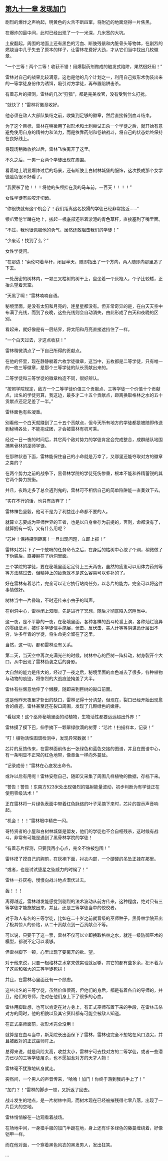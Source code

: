 ## [第九十一章 发现加门](https://www.xxbiquge.com/11_11222/5428872.html)


  剧烈的爆炸之声响起，明黄色的火舌不断四窜，将附近的地面烧得一片焦黑。

  在爆炸的最中间，此时已经出现了一个一米深，几米宽的大坑。

  土皮翻起，周围的地面上还有黑色的污血、断肢残骸和内脏骨头等物体，在剧烈的燃烧当中几乎失去了原本的样子，让雷林花费好大劲，才从它们当中找出几枚徽章。

  “一个三等！两个二等！收获不错！用爆裂药剂做成的触发式陷阱，果然很好用！”

  雷林对自己的战果比较满意，这也是他的几个计划之一，利用自己拟形术伪装出来的一等学徒身份作为诱饵，吸引对方学徒，再布置陷阱击杀。

  有着芯片的探测，雷林的几次“狩猎”，都是完美收官，没有受到什么打扰。

  “就快了！”雷林将徽章收好。

  他必须在敌人大部队集结之前，收集到足够的徽章，然后直接躲到血斗结束。

  为了这个目标，雷林在稍微用了拟形术和土刺尝试击杀一个学徒之后，就开始有意避免使用自身的精神力和法力，而是依靠药剂和卷轴战斗，将自己的状态始终保持在良好线上。

  将现场稍微收拾过后，雷林飞快离开了这里。

  不久之后，一男一女两个学徒出现在周围。

  看着地上明显爆炸过后的场景，还有断肢上白树林城堡的服饰，这次换成那个女学徒脸色很不好看了。

  “我要杀了他！！！将他的头颅挂在我的马车前，一百天！！！！”

  女性学徒有些咬牙切齿。

  “你很快就有这个机会了！我们距离这名狡猾的学徒已经非常接近……”

  银爪索伦半蹲在地上，拔起一根底部还带着淤泥的青色草秆，直接塞到了嘴里面。

  “不过，我也很佩服他的勇气，居然还敢阻击我们的学徒！”

  “少废话！找到了么？”

  女性学徒问。

  “在那边！”索伦叼着草秆，闭目半天，随即指出了一个方向，两人随即向那里追了下去。

  一处茂密的树林内，一颗三叉枯树的树干上，盘坐着一个灰袍人，个子比较矮，正抬头望着天空。

  “天黑了啊！”雷林喃喃自语。

  秘境里面，是没有太阳和月亮的，连星星都没有。但非常奇异的是，在白天天空中布满了光线，而到了夜晚，这些光线则会自动消失，由此形成了白天和夜晚的区别。

  看起来，就好像是有一层结界，将太阳和月亮直接遮挡住了一样。

  “一个白天过去，才这点收获！”

  雷林稍微清点了一下自己所得的贡献点。

  在他的怀里，现在静静躺着六枚学徒徽章，这当中，五枚都是二等学徒，只有唯一的一枚三等徽章，是那个三等学徒的队长贡献出来的。

  二等学徒和三等学徒的徽章构造不同，很好辨认。

  “按照学院规定，敌方一个二等学徒价值三个贡献点、三等学徒一个价值十个贡献点，出名的学徒另算，我这边，最多才二十五个贡献点，距离换取格林之水的五十贡献点还足足差了一半。”

  雷林面色有些凝重。

  别看他一个白天就赚到了二十五个贡献点，但今天所有地方的学徒都是被随即传送到秘境各处，不能抱成团，才会被雷林有机可乘。

  经过一日一夜的时间后，其它两个敌对势力的学徒肯定会完成整合，成群结队地围捕黑骨林的巫师学徒。

  在那种状态下面，雷林能保住自己的小命就是万幸了，又哪里还能夺取对方的徽章之类的？

  在两个势力之前的战争下，黑骨林学院的学徒死伤惨重，根本不能和养精蓄锐的其它两个势力抗衡。

  并且，夜路走多了总会遇到鬼的，雷林可不相信自己的简单陷阱能一直奏效下去。

  “实在不行的话，也只有放弃了！”

  雷林神色坚毅，他可不是为了利益连小命都不要的人。

  就算立志要成为巫师世界的王者，也是以自身幸存为前提的，否则，命都没有了，就算拥有一切，又有什么用呢？

  “芯片！保持探测距离！一旦出现问题，立即上报！”

  雷林对芯片下了一个放哨的任务命令之后，在身后的枯树中心挖了个洞，稍微做了下伪装后，直接躺在了树洞里面。

  三个学院的学徒，要在秘境里面足足待上三天两夜，虽然的疲惫可以用体力药剂等等方法熬过去，但精神上的疲惫就不是这么容易可以弥补的了。

  好在雷林有着芯片，完全可以让它执行站岗任务，以芯片的能力，完全可以将这件事情做好。

  树林当中一片昏暗，不时还传来小虫子的叫声。

  在树洞中心，雷林闭上双眼，先是进行了冥想，随后才彻底陷入沉睡当中。

  这一夜，是不平静的一夜，在秘境里面，各种各样的战斗轮番上演，各种灿烂诡异的零级法术，被许多学徒信手施展，伏击、反伏击、美人计等等阴谋诡计层出不穷，许多年青的学徒，将生命完全留在了这里。

  当然，这一切，都和雷林没有关系。

  第二天，当天空中再次充满光芒的时候，树林中心的巨树一阵抖动，树身裂开个大口，从中出现了雷林伪装之后的身影。

  大自然的能力是伟大的，经过了一夜之后，秘境里面的血色减去了很多，各种植物与动物的痕迹，将惨烈的大战痕迹掩盖了大半。

  雷林有些惬意地伸了个懒腰，随即来到巨树的裂口前面。

  这是他昨天夜里才斩出的缺口，雷林记得十分清楚，但现在，裂口已经开始出现愈合的痕迹，雷林甚至还在裂口周围，发现了几颗绿色的嫩芽。

  “看起来！这个巫师秘境里面的动植物，生物活性都要远远超出外界！”

  雷林摸了摸下巴，伸手摘下一颗翠绿欲滴的树芽：“芯片！扫描样本，记录！”

  “叮！植物活性图谱检测中，发现异常数据！”

  芯片的反馈传来，在雷林面前传出一张绿色和蓝色交接的图谱，并且在图谱中心，有一条明显不正常的红色地带，像章鱼一样向外蔓延。

  “记录成份！”雷林在心底发出命令。

  或许以后有用呢！雷林安慰自己，随即又采集了周围几样植物的数据，存档下来。

  “警告！警告！东南方523米处出现强烈的辐射能量波动，初步判断为有学徒正在使用零级法术！”

  正在雷林将一片绿色表面中带着红色脉络的叶子采摘下来时，芯片的提示声音响起。

  “机会！！！”雷林眼中精芒一闪。

  哥特贤者的小屋和白树林城堡是盟友，他们的学徒也不会自相残杀，这时候有战斗，非常有可能是遇到了黑骨林学院的学徒！

  “有着芯片探测，只要我再小心点，完全不怕被包围！”

  雷林摸了摸自己的胸前，在灰袍下面，衬衣内部，一个硬硬的吊坠正挂在那里。

  “或者，也是试试堕星之坠威力的时候了！”

  雷林一抖灰袍，慢慢向战斗地点潜伏过去。

  轰！！！

  离得越近，雷林越发能感觉到剧烈的法术波动从前方传来，这种程度，绝对只有三等学徒才能施放出来，并且，还是三等学徒当中的佼佼者。

  对于敌人有名的三等学徒，比如在二十岁之前就晋级的巫师种子，黑骨林学院开出了极其惊人的价格，从二十贡献点到一百贡献点不等。

  可以说，只要干了这一票，雷林不仅可以立即换取格林之水，就连一级防御巫术的模型，都说不定可以凑够。

  但雷林脚下一顿，心里出现了要离开的欲、望。

  对于他来说，只要一根格林之水拿来做实验就足够，其它的都有些多余，犯不着为了这些和强大的三等学徒死拼！

  并且，在雷林心里面还有一个顾虑。

  这些出名的三等学徒，虽然价值很高，但他们的身后，都是有着各自的导师的，并且，他们的导师，绝对在他们身上下了很多的心血。

  雷林用脚趾想，也可以肯定在对方身上，有正式巫师布置下来的手段，在雷林击杀对方的同时，他的相貌以及其它资料都有可能会被敌人知道。

  在正式巫师面前，拟形术完全没用！

  就算是在血斗当中，斯莱院长出面保下了雷林，雷林也完全不想站在风口浪尖，并且被敌对的正式巫师盯上。

  总得来说，就是风险太高，收益太小，雷林宁可去找对方的二等学徒，或者一些潜力已尽的三等学徒屠杀，也不愿招惹对方的天才人物！

  雷林毫不犹豫地转身就走。

  突然间，一个男人的声音传来，“哈哈！加门！你终于落到我的手上了！”

  “加门？！”雷林的脚步一顿，又折返了回去。

  战斗发生的地点，是一片树林中间，而树木现在已经被摧残得七零八落，出现了一片巨大的空地。

  雷林悄悄躲在一边观看着战场。

  在场地中间，一身猎手服的加门半跪在地，身上还有许多绿色的藤蔓缠绕着，好像铠甲一样。

  而在他对面，一个穿着黑色风衣的黑发男人，发出狂笑。

  ...
